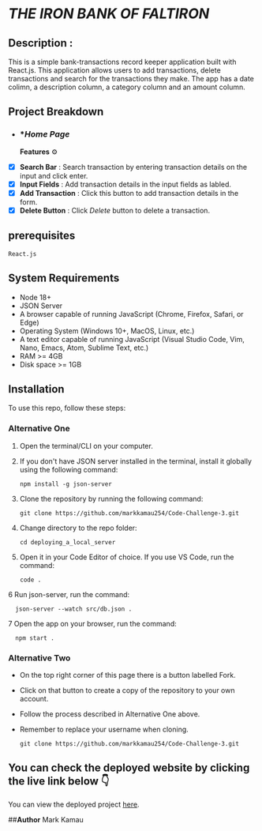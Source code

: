 # *THE IRON BANK OF FALTIRON*

## **Description** :
This is a simple bank-transactions record keeper application built with React.js. This application allows users to add transactions, delete transactions and search for the transactions they make.
The app has a date colimn, a description column, a category column and an amount column.


## Project Breakdown
- ### **Home Page*
   **Features** ⚙️
- [x] **Search Bar** : Search transaction by entering transaction details on the input and click enter.
- [x] **Input Fields** : Add transaction details in the input fields as labled.
- [x] **Add Transaction** : Click this button to add transaction details in the form.
- [x] **Delete Button** : Click _Delete_ button to delete a transaction.

## prerequisites

    React.js

## System Requirements

- Node 18+
- JSON Server
- A browser capable of running JavaScript (Chrome, Firefox, Safari, or Edge)
- Operating System (Windows 10+, MacOS, Linux, etc.)
- A text editor capable of running JavaScript (Visual Studio Code, Vim, Nano, Emacs, Atom, Sublime Text, etc.)
- RAM >= 4GB
- Disk space >= 1GB

## Installation

To use this repo, follow these steps:

### Alternative One

1.  Open the terminal/CLI on your computer.

2.  If you don't have JSON server installed in the terminal, install it globally using the following command:

        npm install -g json-server

3.  Clone the repository by running the following command:

        git clone https://github.com/markkamau254/Code-Challenge-3.git

4.  Change directory to the repo folder:

        cd deploying_a_local_server

5.  Open it in your Code Editor of choice. If you use VS Code, run the command:

        code .
    
6   Run json-server, run the command:

      json-server --watch src/db.json .
      
7   Open the app on your browser, run the command:

      npm start .

### Alternative Two

- On the top right corner of this page there is a button labelled Fork.

- Click on that button to create a copy of the repository to your own account.

- Follow the process described in Alternative One above.

- Remember to replace your username when cloning.

      git clone https://github.com/markkamau254/Code-Challenge-3.git

  
## **You can check the deployed website by clicking the live link below** 👇 
You can view the deployed project [here](https://the-iron-bank.vercel.app/).

##**Author**
Mark Kamau

